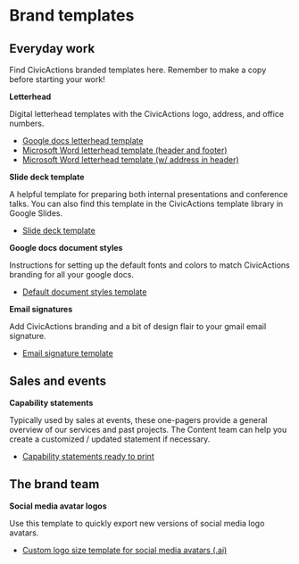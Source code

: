 # Brand templates

## Everyday work 
Find CivicActions branded templates here. Remember to make a copy before starting your work!

**Letterhead**

Digital letterhead templates with the CivicActions logo, address, and office numbers. 

+   [Google docs letterhead template](https://drive.google.com/open?id=1-6dKWomT1rhma20dmsi_CTRz3suaBpS5Keg6vQjwIoY)
+   [Microsoft Word letterhead template (header and footer)](https://drive.google.com/open?id=1ZwNQdTivmDe615XRw9EEDeeOA7BKTnSn)
+   [Microsoft Word letterhead template (w/ address in header)](https://drive.google.com/open?id=1oYofVGoQWV_5rxA4kFOcvgY3kzBvZ3OB)

**Slide deck template**

A helpful template for preparing both  internal presentations and conference talks. You can also find this template in the CivicActions template library in Google Slides. 

+   [Slide deck template](https://drive.google.com/open?id=1uDn6UeISJJvAeC_gEOdDCLeaPrPwFlhziU2nKCl9zXs)

**Google docs document styles**

Instructions for setting up the default fonts and colors to match CivicActions branding for all your google docs. 

+   [Default document styles template](https://docs.google.com/document/d/1M-q4Wh0TfKctkaHRmJQumsIn_faTimyTub8qu3qGM7k/edit#heading=h.vvnmj42g6bae)

**Email signatures**

Add CivicActions branding and a bit of design flair to your gmail email signature.

+   [Email signature template](https://docs.google.com/document/d/1fSq8SqCI4Oc4flGTmVcEqXjkrIdbSJ9apqdwWPUL6Yk/edit)

## Sales and events

**Capability statements**

Typically used by sales at events, these one-pagers provide a general overview of our services and past projects. The Content team can help you create a customized / updated statement if necessary. 

+   [Capability statements ready to print](https://drive.google.com/open?id=1wcO28ilLJYy3yxgt1Rsc0kB7AZ-qFSVs)




## The brand team

**Social media avatar logos**

Use this template to quickly export new versions of social media logo avatars. 

+   [Custom logo size template for social media avatars (.ai)](https://drive.google.com/open?id=1hAhU9AHjDh37mciZ_ooPG4aJCMJzgpez)
